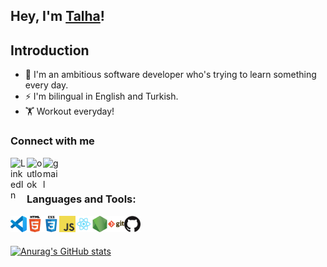 
## Hey, I'm <a href="https://www.linkedin.com/in/mtalha-aydin/" target="_blank">Talha</a>!

## Introduction
- 🧬 I'm an ambitious software developer who's trying to learn something every day.
- ⚡ I'm bilingual in English and Turkish.
- 🏋️ Workout everyday!


### Connect with me
[<img align="left" alt="LinkedIn" width="26px" src="https://image.similarpng.com/very-thumbnail/2020/07/Linkedin-logo-on-transparent-Background-PNG-.png" />]( https://www.linkedin.com/in/mtalha-aydin/)
[<img align="left" alt="outlook" width="26px" src="https://www.freepnglogos.com/uploads/logo-outlook/transparent-outlook-icon-2.png" />](mailto:mt.aydin@outlook.com)
[<img align="left" alt="gmail" width="26px" src="https://cdn-icons-png.flaticon.com/512/281/281769.png" />](mailto:talhaaydinn@gmail.com) 

<br>
<br>

### Languages and Tools:
<img align="left" alt="Visual Studio Code" width="26px" src="https://raw.githubusercontent.com/github/explore/80688e429a7d4ef2fca1e82350fe8e3517d3494d/topics/visual-studio-code/visual-studio-code.png" />
<a href="https://www.w3.org/html/" target="_blank"><img align="left" alt="HTML5" width="26px" src="https://raw.githubusercontent.com/github/explore/80688e429a7d4ef2fca1e82350fe8e3517d3494d/topics/html/html.png" /></a>
<a href="https://www.w3schools.com/css/" target="_blank"><img align="left" alt="CSS3" width="26px" src="https://raw.githubusercontent.com/github/explore/80688e429a7d4ef2fca1e82350fe8e3517d3494d/topics/css/css.png" /></a>
<img align="left" alt="JavaScript" width="26px" src="https://raw.githubusercontent.com/github/explore/80688e429a7d4ef2fca1e82350fe8e3517d3494d/topics/javascript/javascript.png" />
<img align="left" alt="React" width="26px" src="https://raw.githubusercontent.com/github/explore/80688e429a7d4ef2fca1e82350fe8e3517d3494d/topics/react/react.png" />
<img align="left" alt="Node.js" width="26px" src="https://raw.githubusercontent.com/github/explore/80688e429a7d4ef2fca1e82350fe8e3517d3494d/topics/nodejs/nodejs.png" />
<img align="left" alt="Git" width="26px" src="https://raw.githubusercontent.com/github/explore/80688e429a7d4ef2fca1e82350fe8e3517d3494d/topics/git/git.png" />
<img align="left" alt="GitHub" width="26px" src="https://raw.githubusercontent.com/github/explore/78df643247d429f6cc873026c0622819ad797942/topics/github/github.png" />

<br/>
<br>



[![Anurag's GitHub stats](https://github-readme-stats.vercel.app/api?username=talhaydin)](https://github.com/anuraghazra/github-readme-stats)


